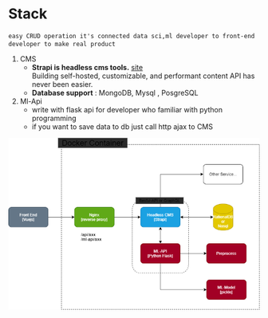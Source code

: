# Stack
    easy CRUD operation it's connected data sci,ml developer to front-end developer to make real product
1. CMS
    - **Strapi is headless cms tools.** [site](https://strapi.io/) </br>
        Building self-hosted, customizable, and performant content API has never been easier.
    - **Database support** : MongoDB, Mysql , PosgreSQL
2. Ml-Api
    - write with flask api for developer who familiar with python programming
    - if you want to save data to db just call http ajax to CMS

![stack](./assets/stack.png)